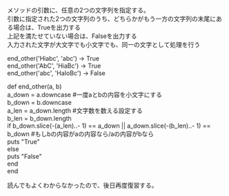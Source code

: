 メソッドの引数に、任意の2つの文字列を指定する。  
引数に指定された2つの文字列のうち、どちらかがもう一方の文字列の末尾にある場合は、Trueを出力する  
上記を満たせていない場合は、Falseを出力する  
入力された文字が大文字でも小文字でも、同一の文字として処理を行う  

end_other('Hiabc', 'abc') → True    
end_other('AbC', 'HiaBc') → True    
end_other('abc', 'HaIoBc') → False 


def end_other(a, b)  
  a_down = a.downcase  #一度aとbの内容を小文字にする  
  b_down = b.downcase  
  a_len = a_down.length  #文字数を数える設定する  
  b_len = b_down.length  
  if b_down.slice(-(a_len)..- 1) == a_down || a_down.slice(-(b_len)..- 1) == b_down #もしbの内容がaの内容なら/aの内容がbなら  
    puts "True"  
  else  
    puts "False"  
  end  
end   

読んでもよくわからなかったので、後日再度復習する。

